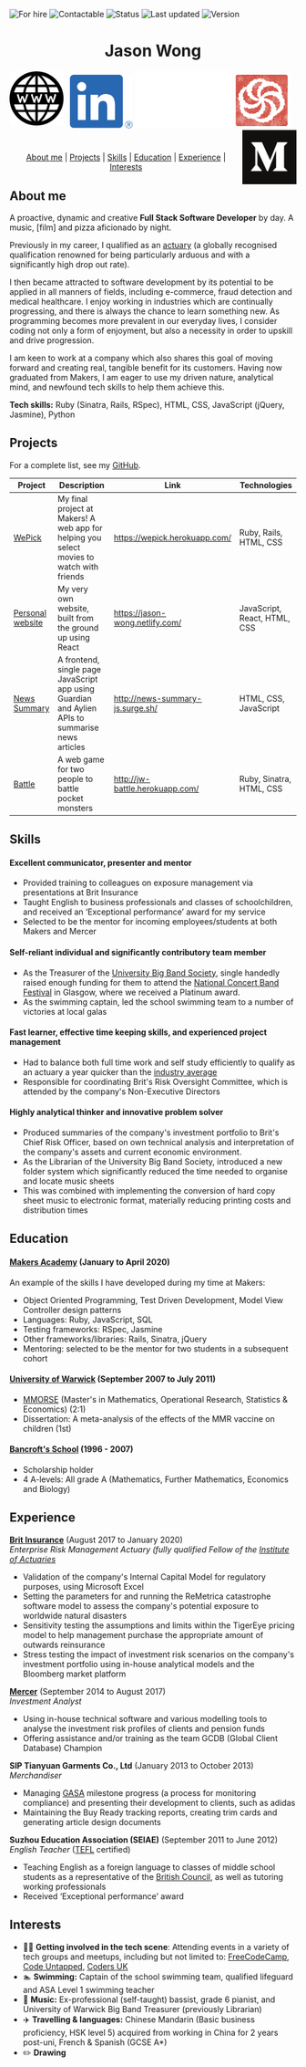 ![For hire](https://img.shields.io/badge/Available_for_hire-Yes-brightgreen)
![Contactable](https://img.shields.io/badge/Contactable-For_sure-9cf)
![Status](https://img.shields.io/badge/Status-Probably_listening_to_music-ff69b4)
![Last updated](https://img.shields.io/badge/Last_updated-April_2020-blue)
![Version](https://img.shields.io/badge/Version-2.0-blueviolet)

<div align="center">

[//]: # (Testing how to make comments which aren't rendered)

# Jason Wong #


<a href="https://jason-wong.netlify.com"><img src="images/www.png" width="95" alt="My website" align="left"></a>
<a href="https://www.linkedin.com/in/jasylwong/"><img src="images/linkedin.png" width="110" alt="LinkedIn"></a>
<img src="images/white_space.jpg" width="170" height="100">
<a href="https://www.codewars.com/users/jasylwong"><img src="images/codewars.png" width="100" alt="Codewars"></a>
<a href="https://medium.com/@jasylwong"><img src="images/Monogram.svg" width="95" alt="Medium" align="right"></a>

#

[About me](#about_me) | [Projects](#projects) | [Skills](#skills) | [Education](#education) | [Experience](#experience) | [Interests](#interests)

</div>

## <a name="about_me">About me</a>

A proactive, dynamic and creative **Full Stack Software Developer** by day. A music, [film] and pizza aficionado by night.

Previously in my career, I qualified as an [actuary](https://www.actuaries.org.uk/become-actuary/what-actuary) (a globally recognised qualification renowned for being particularly arduous and with a significantly high drop out rate).

I then became attracted to software development by its potential to be applied in all manners of fields, including e-commerce, fraud detection and medical healthcare. I enjoy working in industries which are continually progressing, and there is always the chance to learn something new. As programming becomes more prevalent in our everyday lives, I consider coding not only a form of enjoyment, but also a necessity in order to upskill and drive progression.

I am keen to work at a company which also shares this goal of moving forward and creating real, tangible benefit for its customers. Having now graduated from Makers, I am eager to use my driven nature, analytical mind, and newfound tech skills to help them achieve this. 

**Tech skills:** Ruby (Sinatra, Rails, RSpec), HTML, CSS, JavaScript (jQuery, Jasmine), Python

## <a name="projects">Projects</a>

For a complete list, see my [GitHub](https://github.com/jasylwong?tab=repositories).

| Project   | Description | Link | Technologies |
|---        |---          |---   |---           |
| [WePick](https://github.com/jasylwong/wepick) | My final project at Makers! A web app for helping you select movies to watch with friends | https://wepick.herokuapp.com/ | Ruby, Rails, HTML, CSS |
| [Personal website](https://github.com/jasylwong/my_website) | My very own website, built from the ground up using React | https://jason-wong.netlify.com/ | JavaScript, React, HTML, CSS |
| [News Summary](https://github.com/jasylwong/noteApp) | A frontend, single page JavaScript app using Guardian and Aylien APIs to summarise news articles | http://news-summary-js.surge.sh/ | HTML, CSS, JavaScript |
| [Battle](https://github.com/jasylwong/battle) | A web game for two people to battle pocket monsters | http://jw-battle.herokuapp.com/ | Ruby, Sinatra, HTML, CSS |

## Skills ##

#### Excellent communicator, presenter and mentor ####
- Provided training to colleagues on exposure management via presentations at Brit Insurance
- Taught English to business professionals and classes of schoolchildren, and received an ‘Exceptional performance’ award for my service
- Selected to be the mentor for incoming employees/students at both Makers and Mercer

#### Self-reliant individual and significantly contributory team member ####
- As the Treasurer of the [University Big Band Society](http://thebigband.co.uk/), single handedly raised enough funding for them to attend the [National Concert Band Festival](https://www.ncbf.info/) in Glasgow, where we received a Platinum award.
- As the swimming captain, led the school swimming team to a number of victories at local galas

#### Fast learner, effective time keeping skills, and experienced project management ####
- Had to balance both full time work and self study efficiently to qualify as an actuary a year quicker than the [industry average](https://www.theactuary.com/archive/old-articles/part-6/a-long-road-3F/)
- Responsible for coordinating Brit's Risk Oversight Committee, which is attended by the company's Non-Executive Directors

#### Highly analytical thinker and innovative problem solver ####
- Produced summaries of the company's investment portfolio to Brit's Chief Risk Officer, based on own technical analysis and interpretation of the company's assets and current economic environment.
- As the Librarian of the University Big Band Society, introduced a new folder system which significantly reduced the time needed to organise and locate music sheets
- This was combined with implementing the conversion of hard copy sheet music to electronic format, materially reducing printing costs and distribution times

## Education ##

#### [Makers Academy](https://makers.tech/) (January to April 2020)

An example of the skills I have developed during my time at Makers:
- Object Oriented Programming, Test Driven Development, Model View Controller design patterns
- Languages: Ruby, JavaScript, SQL
- Testing frameworks: RSpec, Jasmine
- Other frameworks/libraries: Rails, Sinatra, jQuery
- Mentoring: selected to be the mentor for two students in a subsequent cohort

#### [University of Warwick](https://warwick.ac.uk/) (September 2007 to July 2011)

- [MMORSE](https://warwick.ac.uk/study/undergraduate/courses-2020/mmorse/) (Master's in Mathematics, Operational Research, Statistics & Economics) (2:1)
- Dissertation: A meta-analysis of the effects of the MMR vaccine on children (1st)

#### [Bancroft's School](https://www.bancrofts.org/) (1996 - 2007)

- Scholarship holder
- 4 A-levels: All grade A (Mathematics, Further Mathematics, Economics and Biology)

## Experience ##

**[Brit Insurance](https://www.britinsurance.com/)** (August 2017 to January 2020)    
*Enterprise Risk Management Actuary (fully qualified Fellow of the [Institute of Actuaries](https://www.actuaries.org.uk/)*  
- Validation of the company's Internal Capital Model for regulatory purposes, using Microsoft Excel
- Setting the parameters for and running the ReMetrica catastrophe software model to assess the company's potential exposure to worldwide natural disasters
- Sensitivity testing the assumptions and limits within the TigerEye pricing model to help management purchase the appropriate amount of outwards reinsurance
- Stress testing the impact of investment risk scenarios on the company's investment
portfolio using in-house analytical models and the Bloomberg market platform

**[Mercer](https://www.mercer.com/)** (September 2014 to August 2017)   
*Investment Analyst*  
- Using in-house technical software and various modelling tools to analyse the investment risk profiles of clients and pension funds
- Offering assistance and/or training as the team GCDB (Global Client Database) Champion

**SIP Tianyuan Garments Co., Ltd** (January 2013 to October 2013)   
*Merchandiser*  
- Managing [GASA](http://sustainabilityreport.adidas-group.com/en/SER2010/suppliers/monitoring-compliance/sourcing-decisions/Default.aspx) milestone progress (a process for monitoring compliance) and presenting their development to clients, such as adidas
- Maintaining the Buy Ready tracking reports, creating trim cards and generating article design documents

**Suzhou Education Association (SEIAE)** (September 2011 to June 2012)   
*English Teacher* ([TEFL](https://www.tefl.org/?gclid=Cj0KCQjwm9D0BRCMARIsAIfvfIaunF07n9YQi9JDwuiLvTqio0kzoNpbbepXTKoCTBY-sgpXVema4EQaAtjeEALw_wcB) certified)  
- Teaching English as a foreign language to classes of middle school students as a representative of the [British Council](https://www.britishcouncil.org/), as well as tutoring working professionals
- Received ‘Exceptional performance’ award

## Interests ##

- 👨‍💻 **Getting involved in the tech scene**: Attending events in a variety of tech groups and meetups, including but not limited to: [FreeCodeCamp](https://www.freecodecamp.org/), [Code Untapped](https://codeuntapped.com/), [Coders UK](https://www.meetup.com/CodersUK/)
- 🏊 **Swimming:** Captain of the school swimming team, qualified lifeguard and ASA Level 1 swimming teacher
- 🎸 **Music:** Ex-professional (self-taught) bassist, grade 6 pianist, and University of Warwick Big Band Treasurer (previously Librarian)
- ✈️ **Travelling & languages:** Chinese Mandarin (Basic business proficiency, HSK level 5) acquired from working in China for 2 years post-uni, French & Spanish (GCSE A*)
- ✏️ **Drawing** 
